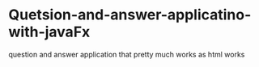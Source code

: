 # Quetsion-and-answer-applicatino-with-javaFx
question and answer application that pretty much works as html works
